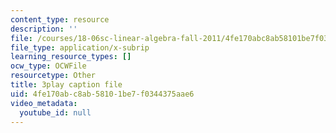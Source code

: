 ```yaml
---
content_type: resource
description: ''
file: /courses/18-06sc-linear-algebra-fall-2011/4fe170abc8ab58101be7f0344375aae6_srxexLishgY.srt
file_type: application/x-subrip
learning_resource_types: []
ocw_type: OCWFile
resourcetype: Other
title: 3play caption file
uid: 4fe170ab-c8ab-5810-1be7-f0344375aae6
video_metadata:
  youtube_id: null
---
```

